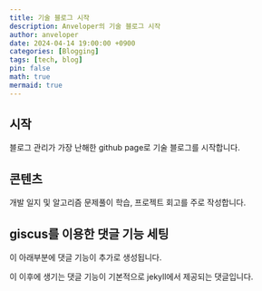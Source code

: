 ```yaml
---
title: 기술 블로그 시작
description: Anveloper의 기술 블로그 시작
author: anveloper
date: 2024-04-14 19:00:00 +0900
categories: [Blogging]
tags: [tech, blog]
pin: false
math: true
mermaid: true
---
```


## 시작

블로그 관리가 가장 난해한 github page로 기술 블로그를 시작합니다.

## 콘텐츠

개발 일지 및 알고리즘 문제풀이 학습, 프로젝트 회고를 주로 작성합니다.

## giscus를 이용한 댓글 기능 세팅

이 아래부분에 댓글 기능이 추가로 생성됩니다.

<script src="https://giscus.app/client.js"
  data-repo="anveloper/anveloper.github.io"
  data-repo-id="R_kgDOHCTsEQ"
  data-category="Announcements"
  data-category-id="DIC_kwDOHCTsEc4CerfE"
  data-mapping="pathname"
  data-strict="0"
  data-reactions-enabled="1"
  data-emit-metadata="0"
  data-input-position="bottom"
  data-theme="preferred_color_scheme"
  data-lang="ko"
  crossorigin="anonymous"
  async>
</script>

이 이후에 생기는 댓글 기능이 기본적으로 jekyll에서 제공되는 댓글입니다.
